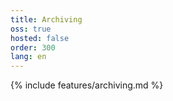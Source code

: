 ```yaml
---
title: Archiving
oss: true
hosted: false
order: 300
lang: en
---
```


{% include features/archiving.md %}